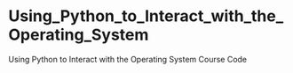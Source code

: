 # Using_Python_to_Interact_with_the_Operating_System
Using Python to Interact with the Operating System Course Code

